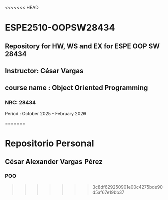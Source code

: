 <<<<<<< HEAD
# ESPE2510-OOPSW28434

## Repository for HW, WS and EX for ESPE OOP SW 28434

## Instructor: César Vargas

## course name : Object Oriented Programming

### NRC: 28434

Period : October 2025 - February 2026

=======
# Repositorio Personal
## César Alexander Vargas Pérez
### POO
>>>>>>> 3c8df629250901e00c4275bde90d5af67e19bb37
